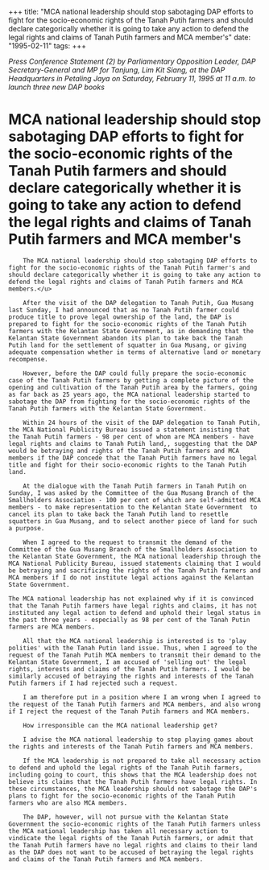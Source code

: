 +++ 
title: "MCA national leadership should stop sabotaging DAP efforts to fight for the socio-economic rights of the Tanah Putih farmers and should declare categorically whether it is going to take any action to defend the legal rights and claims of Tanah Putih farmers and MCA member's"
date: "1995-02-11"
tags:
+++

_Press Conference Statement (2) by Parliamentary Opposition Leader, DAP Secretary-General and MP for Tanjung, Lim Kit Siang, at the DAP Headquarters in Petaling Jaya on Saturday, February 11, 1995 at 11 a.m. to launch three new DAP books_

# MCA national leadership should stop sabotaging DAP efforts to fight for the socio-economic rights of the Tanah Putih farmers and should declare categorically whether it is going to take any action to defend the legal rights and claims of Tanah Putih farmers and MCA member's

		The MCA national leadership should stop sabotaging DAP efforts to fight for the socio-economic rights of the Tanah Putih farmer's and should declare categorically whether it is going to take any action to defend the legal rights and claims of Tanah Putih farmers and MCA members.</u>

		After the visit of the DAP delegation to Tanah Putih, Gua Musang last Sunday, I had announced that as no Tanah Putih farmer could produce title to prove legal ownership of the land, the DAP is prepared to fight for the socio-economic rights of the Tanah Putih farmers with the Kelantan State Government, as in demanding that the Kelantan State Government abandon its plan to take back the Tanah Putih land for the settlement of squatter in Gua Musang, or giving adequate compensation whether in terms of alternative land or monetary recompense.

		However, before the DAP could fully prepare the socio-economic case of the Tanah Putih farmers by getting a complete picture of the opening and cultivation of the Tanah Putih area by the farmers, going as far back as 25 years ago, the MCA national leadership started to sabotage the DAP from fighting for the socio-economic rights of the Tanah Putih farmers with the Kelantan State Government.

		Within 24 hours of the visit of the DAP delegation to Tanah Putih, the MCA National Publicity Bureau issued a statement insisting that the Tanah Putih farmers - 98 per cent of whom are MCA members - have legal rights and claims to Tanah Putih land,, suggesting that the DAP would be betraying and rights of the Tanah Putih farmers and MCA members if the DAP concede that the Tanah Putih farmers have no legal title and fight for their socio-economic rights to the Tanah Putih land.

		At the dialogue with the Tanah Putih farmers in Tanah Putih on Sunday, I was asked by the Committee of the Gua Musang Branch of the Smallholders Association - 100 per cent of which are self-admitted MCA members - to make representation to the Kelantan State Government  to cancel its plan to take back the Tanah Putih land to resettle squatters in Gua Musang, and to select another piece of land for such a purpose.

		When I agreed to the request to transmit the demand of the Committee of the Gua Musang Branch of the Smallholders Association to the Kelantan State Government, the MCA national leadership through the MCA National Publicity Bureau, issued statements claiming that I would be betraying and sacrificing the rights of the Tanah Putih farmers and MCA members if I do not institute legal actions against the Kelantan State Government.

	The MCA national leadership has not explained why if it is convinced that the Tanah Putih farmers have legal rights and claims, it has not instituted any legal action to defend and uphold their legal status in the past three years - especially as 98 per cent of the Tanah Putin farmers are MCA members.

		All that the MCA national leadership is interested is to 'play polities' with the Tanah Putin land issue. Thus, when I agreed to the request of the Tanah Putih MCA members to transmit their demand to the Kelantan State Government, I am accused of 'selling out' the legal rights, interests and claims of the Tanah Putih farmers. I would be similarly accused of betraying the rights and interests of the Tanah Putih farmers if I had rejected such a request.

		I am therefore put in a position where I am wrong when I agreed to the request of the Tanah Putih farmers and MCA members, and also wrong if I reject the request of the Tanah Putih farmers and MCA members.

		How irresponsible can the MCA national leadership get?

		I advise the MCA national leadership to stop playing games about the rights and interests of the Tanah Putih farmers and MCA members.

		If the MCA leadership is not prepared to take all necessary action to defend and uphold the legal rights of the Tanah Putih farmers, including going to court, this shows that the MCA leadership does not believe its claims that the Tanah Putih farmers have legal rights. In these circumstances, the MCA leadership should not sabotage the DAP's plans to fight for the socio-economic rights of the Tanah Putih farmers who are also MCA members.

		The DAP, however, will not pursue with the Kelantan State Government the socio-economic rights of the Tanah Putih farmers unless the MCA national leadership has taken all necessary action to vindicate the legal rights of the Tanah Putih farmers, or admit that the Tanah Putih farmers have no legal rights and claims to their land as the DAP does not want to be accused of betraying the legal rights and claims of the Tanah Putih farmers and MCA members.
 
